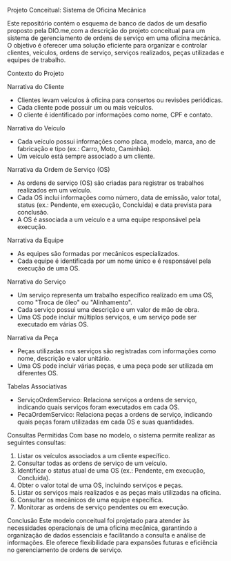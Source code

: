 Projeto Conceitual: Sistema de Oficina Mecânica

Este repositório contém o esquema de banco de dados de um desafio proposto pela DIO.me,com a descrição do projeto conceitual para um sistema de gerenciamento de ordens de serviço em uma oficina mecânica. O objetivo é oferecer uma solução eficiente para organizar e controlar clientes, veículos, ordens de serviço, serviços realizados, peças utilizadas e equipes de trabalho.

Contexto do Projeto

Narrativa do Cliente
- Clientes levam veículos à oficina para consertos ou revisões periódicas.
- Cada cliente pode possuir um ou mais veículos.
- O cliente é identificado por informações como nome, CPF e contato.

Narrativa do Veículo
- Cada veículo possui informações como placa, modelo, marca, ano de fabricação e tipo (ex.: Carro, Moto, Caminhão).
- Um veículo está sempre associado a um cliente.

Narrativa da Ordem de Serviço (OS)
- As ordens de serviço (OS) são criadas para registrar os trabalhos realizados em um veículo.
- Cada OS inclui informações como número, data de emissão, valor total, status (ex.: Pendente, em execução, Concluída) e data prevista para conclusão.
- A OS é associada a um veículo e a uma equipe responsável pela execução.

Narrativa da Equipe
- As equipes são formadas por mecânicos especializados.
- Cada equipe é identificada por um nome único e é responsável pela execução de uma OS.

Narrativa do Serviço
- Um serviço representa um trabalho específico realizado em uma OS, como "Troca de óleo" ou "Alinhamento".
- Cada serviço possui uma descrição e um valor de mão de obra.
- Uma OS pode incluir múltiplos serviços, e um serviço pode ser executado em várias OS.

Narrativa da Peça
- Peças utilizadas nos serviços são registradas com informações como nome, descrição e valor unitário.
- Uma OS pode incluir várias peças, e uma peça pode ser utilizada em diferentes OS.

Tabelas Associativas
- ServiçoOrdemServico: Relaciona serviços a ordens de serviço, indicando quais serviços foram executados em cada OS.
- PecaOrdemServico: Relaciona peças a ordens de serviço, indicando quais peças foram utilizadas em cada OS e suas quantidades.

Consultas Permitidas
Com base no modelo, o sistema permite realizar as seguintes consultas:

1. Listar os veículos associados a um cliente específico.
2. Consultar todas as ordens de serviço de um veículo.
3. Identificar o status atual de uma OS (ex.: Pendente, em execução, Concluída).
4. Obter o valor total de uma OS, incluindo serviços e peças.
5. Listar os serviços mais realizados e as peças mais utilizadas na oficina.
6. Consultar os mecânicos de uma equipe específica.
7. Monitorar as ordens de serviço pendentes ou em execução.

Conclusão
Este modelo conceitual foi projetado para atender às necessidades operacionais de uma oficina mecânica, garantindo a organização de dados essenciais e facilitando a consulta e análise de informações. Ele oferece flexibilidade para expansões futuras e eficiência no gerenciamento de ordens de serviço.
